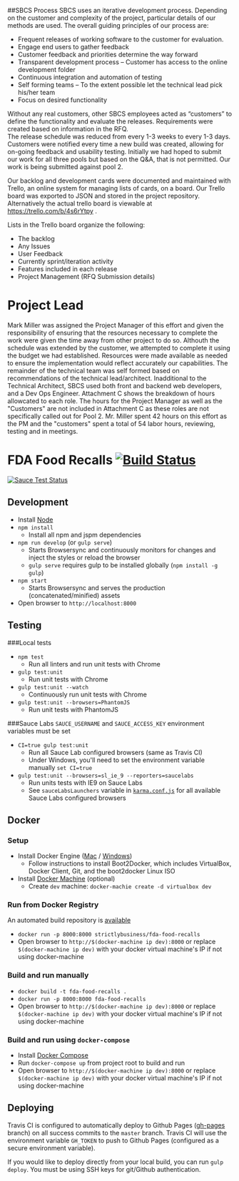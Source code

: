 ##SBCS Process
SBCS uses an iterative development process. Depending on the customer and complexity of the project, particular details of our methods are used. The overall guiding principles of our process are:
-	Frequent releases of working software to the customer for evaluation.  
-	Engage end users to gather feedback 
-	Customer feedback and priorities determine the way forward
-	Transparent development process – Customer has access to the online development folder
-	Continuous integration and automation of testing
-	Self forming teams – To the extent possible let the technical lead pick his/her team
-	Focus on desired functionality 

Without any real customers, other SBCS employees acted as “customers” to define the functionality and evaluate the releases.  Requirements were created based on information in the RFQ.  
The release schedule was reduced from every 1-3 weeks to every 1-3 days.   Customers were notified every time a new build was created, allowing for on-going feedback and usability testing. 
Initially we had hoped to submit our work for all three pools but based on the Q&A, that is not permitted.  Our work is being submitted against pool 2.

Our backlog and development cards were documented and maintained with Trello, an online system for managing lists of cards, on a board.  Our Trello board was exported to JSON and stored in the project repository. Alternatively the actual trello board is viewable at https://trello.com/b/4s6rYtpy .

Lists in the Trello board organize the following:
-	The backlog
-	Any Issues
-	User Feedback
-	Currently sprint/iteration activity
-	Features included in each release
-	Project Management (RFQ Submission details)

# Project Lead
Mark Miller was assigned the Project Manager of this effort and given the responsibility of ensuring that the resources necessary to complete the work were given the time away from other project to do so. Althouth the schedule was extended by the customer, we attempted to complete it using the budget we had established.  Resources were made available as needed to ensure the implementation would reflect accurately our capabilities.    The remainder of the technical team was self formed based on recommendations of the technical lead/architect.  Inadditional to the Technical Architect, SBCS used both front and backend web developers, and a Dev Ops Engineer.  Attachment C shows the breakdown of hours allowcated to each role.  The hours for the Project Manager as well as the "Customers" are not included in Attachment C as these roles are not specifically called out for Pool 2.  Mr. Miller spent 42 hours on this effort as the PM and the "customers" spent a total of 54 labor hours, reviewing, testing and in meetings.



# FDA Food Recalls [![Build Status](https://travis-ci.org/StrictlyBusiness/fda-food-recalls.svg?branch=develop)](https://travis-ci.org/StrictlyBusiness/fda-food-recalls)

[![Sauce Test Status](https://saucelabs.com/browser-matrix/techniq.svg)](https://saucelabs.com/u/techniq)

## Development
- Install [Node](https://nodejs.org/)
- `npm install`
  - Install all npm and jspm dependencies
- `npm run develop` (or `gulp serve`)
  - Starts Browsersync and continuously monitors for changes and inject the styles or reload the browser
  - `gulp serve` requires  gulp to be installed globally (`npm install -g gulp`)
- `npm start`
  - Starts Browsersync and serves the production (concatenated/minified) assets
- Open browser to `http://localhost:8000`

## Testing
###Local tests
- `npm test`
  - Run all linters and run unit tests with Chrome
- `gulp test:unit`
  - Run unit tests with Chrome
- `gulp test:unit --watch`
  - Continuously run unit tests with Chrome
- `gulp test:unit --browsers=PhantomJS`
  - Run unit tests with PhantomJS

###Sauce Labs
`SAUCE_USERNAME` and `SAUCE_ACCESS_KEY` environment variables must be set
- `CI=true gulp test:unit`
  - Run all Sauce Lab configured browsers (same as Travis CI)
  - Under Windows, you'll need to set the environment variable manually `set CI=true`
- `gulp test:unit --browsers=sl_ie_9 --reporters=saucelabs`
  - Run units tests with IE9 on Sauce Labs
  - See `sauceLabsLaunchers` variable in [`karma.conf.js`]('karma'conf.js') for all available Sauce Labs configured browsers

## Docker

### Setup
- Install Docker Engine ([Mac](https://docs.docker.com/machine/install-machine/) / [Windows](https://docs.docker.com/installation/windows/))
  - Follow instructions to install Boot2Docker, which includes VirtualBox, Docker Client, Git, and the boot2docker Linux ISO
- Install [Docker Machine](https://docs.docker.com/machine/install-machine/) (optional)
  - Create `dev` machine: `docker-machie create -d virtualbox dev`

### Run from Docker Registry
An automated build repository is [available](https://registry.hub.docker.com/u/strictlybusiness/fda-food-recalls/)
- `docker run -p 8000:8000 strictlybusiness/fda-food-recalls`
- Open browser to `http://$(docker-machine ip dev):8000` or replace `$(docker-machine ip dev)` with your docker virtual machine's IP if not using docker-machine

### Build and run manually
- `docker build -t fda-food-recalls .`
- `docker run -p 8000:8000 fda-food-recalls`
- Open browser to `http://$(docker-machine ip dev):8000` or replace `$(docker-machine ip dev)` with your docker virtual machine's IP if not using docker-machine

### Build and run using `docker-compose`
- Install [Docker Compose](https://docs.docker.com/compose/install/)
- Run `docker-compose up` from project root to build and run
- Open browser to `http://$(docker-machine ip dev):8000` or replace `$(docker-machine ip dev)` with your docker virtual machine's IP if not using docker-machine



## Deploying
Travis CI is configured to automatically deploy to Github Pages ([gh-pages](tree/gh-pages) branch) on all success commits to the `master` branch.  Travis CI will use the environment variable `GH_TOKEN` to push to Github Pages (configured as a secure environment variable).

If you would like to deploy directly from your local build, you can run `gulp deploy`.  You must be using SSH keys for git/Github authentication.
